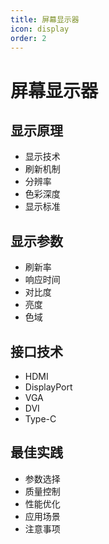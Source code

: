 ```yaml
---
title: 屏幕显示器
icon: display
order: 2
---
```


# 屏幕显示器

## 显示原理
- 显示技术
- 刷新机制
- 分辨率
- 色彩深度
- 显示标准

## 显示参数
- 刷新率
- 响应时间
- 对比度
- 亮度
- 色域

## 接口技术
- HDMI
- DisplayPort
- VGA
- DVI
- Type-C

## 最佳实践
- 参数选择
- 质量控制
- 性能优化
- 应用场景
- 注意事项
